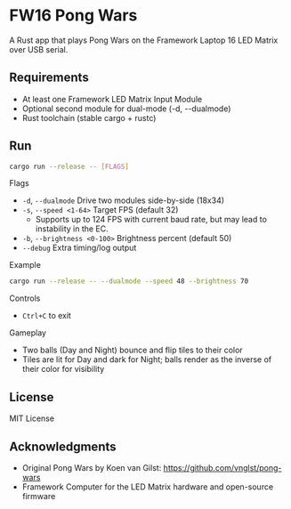 # FW16 Pong Wars

A Rust app that plays Pong Wars on the Framework Laptop 16 LED Matrix over USB serial.

## Requirements

- At least one Framework LED Matrix Input Module
- Optional second module for dual-mode (-d, --dualmode)
- Rust toolchain (stable cargo + rustc)

## Run

```bash
cargo run --release -- [FLAGS]
```

Flags

- `-d`, `--dualmode`  Drive two modules side-by-side (18x34)
- `-s`, `--speed <1-64>`  Target FPS (default 32)
    - Supports up to 124 FPS with current baud rate, but may lead to instability in the EC.
- `-b`, `--brightness <0-100>`  Brightness percent (default 50)
- `--debug`  Extra timing/log output

Example

```bash
cargo run --release -- --dualmode --speed 48 --brightness 70
```

Controls

- `Ctrl+C` to exit

Gameplay

- Two balls (Day and Night) bounce and flip tiles to their color
- Tiles are lit for Day and dark for Night; balls render as the inverse of their color for visibility

## License

MIT License

## Acknowledgments

- Original Pong Wars by Koen van Gilst: https://github.com/vnglst/pong-wars
- Framework Computer for the LED Matrix hardware and open-source firmware
